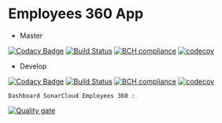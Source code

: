 # Employees 360 App

* Master

[![Codacy Badge](https://api.codacy.com/project/badge/Grade/ebcf3aabb8de43078583b0d8c74b3929)](https://app.codacy.com/app/medJarray/employees_360?utm_source=github.com&utm_medium=referral&utm_content=medJarray/employees_360&utm_campaign=Badge_Grade_Dashboard)
[![Build Status](https://travis-ci.org/medJarray/employees_360.svg?branch=master)](https://travis-ci.org/medJarray/employees_360)
[![BCH compliance](https://bettercodehub.com/edge/badge/medJarray/employees_360?branch=master)](https://bettercodehub.com/)
[![codecov](https://codecov.io/gh/medJarray/employees_360/branch/master/graph/badge.svg)](https://codecov.io/gh/medJarray/employees_360)

* Develop

[![Codacy Badge](https://api.codacy.com/project/badge/Grade/ebcf3aabb8de43078583b0d8c74b3929)](https://app.codacy.com/app/medJarray/employees_360?utm_source=github.com&utm_medium=referral&utm_content=medJarray/employees_360&utm_campaign=Badge_Grade_Dashboard)
[![Build Status](https://travis-ci.org/medJarray/employees_360.svg?branch=develop)](https://travis-ci.org/medJarray/employees_360)
[![BCH compliance](https://bettercodehub.com/edge/badge/medJarray/employees_360?branch=develop)](https://bettercodehub.com/)
[![codecov](https://codecov.io/gh/medJarray/employees_360/branch/develop/graph/badge.svg)](https://codecov.io/gh/medJarray/employees_360)

    Dashboard SonarCloud Employees 360 :

[![Quality gate](https://sonarcloud.io/api/project_badges/quality_gate?project=medJarray_employees_360)](https://sonarcloud.io/dashboard?id=medJarray_employees_360)

